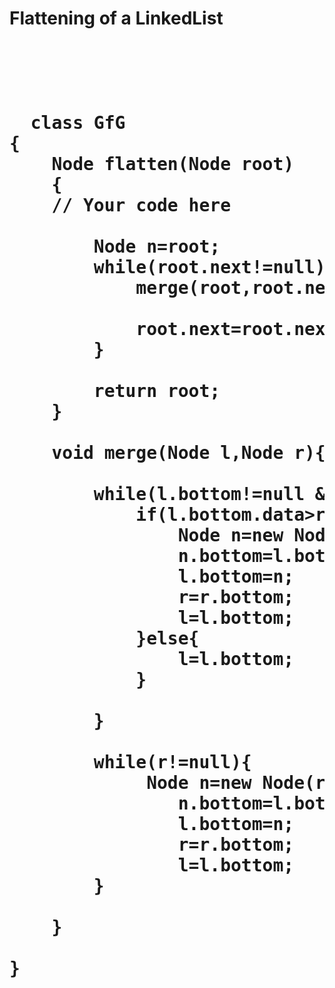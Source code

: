 <h1> 	Flattening of a LinkedList<h1> <br>
  
  <pre>
  
  class GfG
{
    Node flatten(Node root)
    {
	// Your code here
	    
	    Node n=root;
	    while(root.next!=null){
	        merge(root,root.next);
	       
	        root.next=root.next.next;
	    }
	    
	    return root;
    }
    
    void merge(Node l,Node r){

        while(l.bottom!=null && r!=null){
            if(l.bottom.data>r.data){
                Node n=new Node(r.data);
                n.bottom=l.bottom;
                l.bottom=n;
                r=r.bottom;
                l=l.bottom;
            }else{
                l=l.bottom;
            }
            
        }
        
        while(r!=null){
             Node n=new Node(r.data);
                n.bottom=l.bottom;
                l.bottom=n;
                r=r.bottom;
                l=l.bottom;
        }
        
    }
    
}
  </pre>
